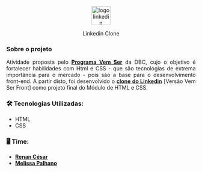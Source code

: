 <div align="center">
  <img src="https://github.com/melpalhano/Linkedin-Clone/blob/main/assets/img/logo-linkedin.png" alt="logo linkedin" style="width:50px;"/>
  <p>Linkedin Clone</p>
</div>

### Sobre o projeto
<div align="justify">

  Atividade proposta pelo <a href="https://www.dbccompany.com.br/vem-ser-dbc/"><b>Programa Vem Ser</b></a> da DBC, cujo o objetivo é fortalecer habilidades com Html e CSS - que são tecnologias de extrema importância para o mercado - pois são a base para o desenvolvimento front-end. A partir disto, foi desenvolvido o <a href='https://linkedin-clone-vem-ser-dbc.vercel.app'><b>clone do Linkedin</b></a> [Versão Vem Ser Front] como projeto final do Módulo de HTML e CSS.
 
### 🛠 Tecnologias Utilizadas:
- HTML
- CSS

### 🖥️ Time:  
- <a href='https://github.com/RenCsar'><b>Renan César</b></a>
- <a href= 'https://github.com/melpalhano'><b>Melissa Palhano</b></a>
